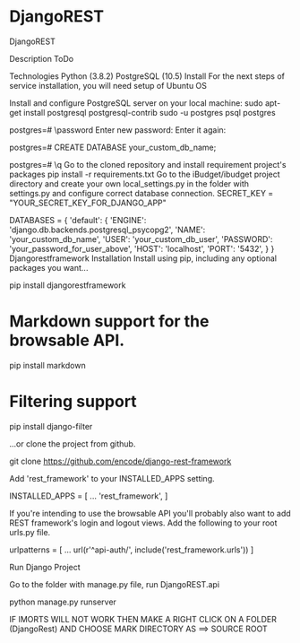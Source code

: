 # DjangoREST

DjangoREST

Description
ToDo

Technologies
Python (3.8.2)
PostgreSQL (10.5)
Install
For the next steps of service installation, you will need setup of Ubuntu OS

Install and configure PostgreSQL server on your local machine:
sudo apt-get install postgresql postgresql-contrib
sudo -u postgres psql postgres

postgres=# \password
Enter new password:
Enter it again:

postgres=# CREATE DATABASE your_custom_db_name;

postgres=# \q
Go to the cloned repository and install requirement project's packages
pip install -r requirements.txt
Go to the iBudget/ibudget project directory and create your own local_settings.py in the folder with settings.py and configure correct database connection.
SECRET_KEY = "YOUR_SECRET_KEY_FOR_DJANGO_APP"


DATABASES = {
    'default': {
        'ENGINE': 'django.db.backends.postgresql_psycopg2',
        'NAME': 'your_custom_db_name',
        'USER': 'your_custom_db_user',
        'PASSWORD': 'your_password_for_user_above',
        'HOST': 'localhost',
        'PORT': '5432',
    }
}
Djangorestframework Installation
Install using pip, including any optional packages you want...

pip install djangorestframework

# Markdown support for the browsable API.
pip install markdown

# Filtering support       
pip install django-filter  

...or clone the project from github.

git clone https://github.com/encode/django-rest-framework

Add 'rest_framework' to your INSTALLED_APPS setting.

INSTALLED_APPS = [
    ...
    'rest_framework',
]


If you're intending to use the browsable API you'll probably also want to add REST framework's login and logout views. Add the following to your root urls.py file.

urlpatterns = [
    ...
    url(r'^api-auth/', include('rest_framework.urls'))
]

Run Django Project

Go to the folder with manage.py file, run DjangoREST.api

python manage.py runserver

IF IMORTS WILL NOT WORK THEN MAKE A RIGHT CLICK ON A FOLDER (DjangoRest) AND CHOOSE MARK DIRECTORY AS ==> SOURCE ROOT 
